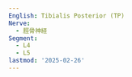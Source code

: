 ```yaml
---
English: Tibialis Posterior (TP)
Nerve:
  - 脛骨神経
Segment:
  - L4
  - L5
lastmod: '2025-02-26'
---
```


